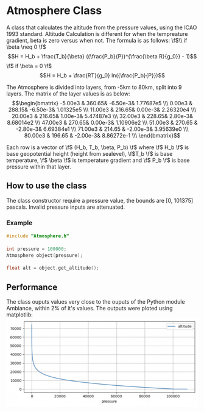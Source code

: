 # Atmosphere Class 
A class that calculates the altitude from the pressure values, using the ICAO 1993 standard. 
Altitude Calculation is different for when the tempreature gradient, beta is zero versus when not. 
The formula is as follows:
\f$\\ if \beta \neq 0 \f$ 
 $$H = H_b + \frac{T_b}{\beta} ((\frac{P_b}{P})^{\frac{\beta R}{g_0}} - 1)$$
\f$ if  \beta = 0 \f$ 
$$H = H_b + \frac{RT}{g_0} ln({\frac{P_b}{P}})$$

The Atmosphere is divided into layers, from -5km to 80km, split into 9 layers. 
The matrix of the layer values is as below:
$$\begin{bmatrix}
            -5.00e3 &   360.65&   -6.50e-3&   1.77687e5 \\\
            0.00e3 &     288.15&     -6.50e-3&   1.01325e5 \\\
            11.00e3 &    216.65&     0.00e-3&    2.26320e4 \\\
            20.00e3 &   216.65&     1.00e-3&    5.47487e3 \\\
            32.00e3 &    228.65&     2.80e-3&    8.68014e2 \\\
            47.00e3 &    270.65&     0.00e-3&    1.10906e2 \\\
            51.00e3 &    270.65 &     -2.80e-3&   6.69384e1 \\\
            71.00e3 &   214.65 &     -2.00e-3&   3.95639e0 \\\
            80.00e3 &   196.65 &     -2.00e-3&   8.86272e-1 \\\
\end{bmatrix}$$

Each row is a vector of \f$ (H_b, T_b, \beta, P_b) \f$ where \f$ H_b \f$ is base geopotential height (height from sealevel), \f$T_b \f$ is base temperature, \f$ \beta \f$ is temperature gradient and \f$ P_b \f$ is base pressure within that layer. 

## How to use the class 
The class constructor require a pressure value, the bounds are [0, 101375] pascals. Invalid pressure inputs are attenuated. 

### Example
```cpp
#include "Atmosphere.h"

int pressure = 100000;
Atmosphere object(pressure);

float alt = object.get_altitude();

```


## Performance
The class ouputs values very close to the ouputs of the Python module Ambiance, within 2% of it's values. The outputs were ploted using matplotlib:
![Output Plot of Atmosphere Class](images/PressureVsAltitude.png)